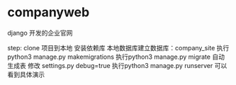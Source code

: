 # companyweb
django 开发的企业官网

step:
clone 项目到本地
安装依赖库
本地数据库建立数据库：company_site
执行python3 manage.py makemigrations 
执行python3 manage.py migrate 自动生成表
修改 settings.py debug=true
执行python3 manage.py runserver 可以看到具体演示

